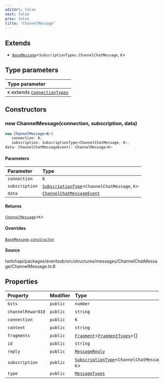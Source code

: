 ```yaml
---
editUrl: false
next: false
prev: false
title: "ChannelMessage"
---
```


## Extends

- [`BaseMessage`](BaseMessage.md)\<`SubscriptionTypes.ChannelChatMessage`, `K`\>

## Type parameters

| Type parameter |
| :------ |
| `K` extends [`ConnectionTypes`](../type-aliases/ConnectionTypes.md) |

## Constructors

### new ChannelMessage(connection, subscription, data)

```ts
new ChannelMessage<K>(
   connection: K, 
   subscription: SubscriptionType<ChannelChatMessage, K>, 
data: ChannelChatMessageEvent): ChannelMessage<K>
```

#### Parameters

| Parameter | Type |
| :------ | :------ |
| `connection` | `K` |
| `subscription` | [`SubscriptionType`](../type-aliases/SubscriptionType.md)\<`ChannelChatMessage`, `K`\> |
| `data` | [`ChannelChatMessageEvent`](../interfaces/ChannelChatMessageEvent.md) |

#### Returns

[`ChannelMessage`](ChannelMessage.md)\<`K`\>

#### Overrides

[`BaseMessage`](BaseMessage.md).[`constructor`](BaseMessage.md#constructors)

#### Source

twitchapi/packages/eventsub/src/structures/messages/ChannelChatMessage/ChannelMessage.ts:8

## Properties

| Property | Modifier | Type | Inherited from |
| :------ | :------ | :------ | :------ |
| `bits` | `public` | `number` | [`BaseMessage`](BaseMessage.md).`bits` |
| `channelRewardId` | `public` | `string` | [`BaseMessage`](BaseMessage.md).`channelRewardId` |
| `connection` | `public` | `K` | [`BaseMessage`](BaseMessage.md).`connection` |
| `content` | `public` | `string` | [`BaseMessage`](BaseMessage.md).`content` |
| `fragments` | `public` | [`Fragment`](Fragment.md)\<[`FragmentTypes`](../type-aliases/FragmentTypes.md)\>[] | [`BaseMessage`](BaseMessage.md).`fragments` |
| `id` | `public` | `string` | [`BaseMessage`](BaseMessage.md).`id` |
| `reply` | `public` | [`MessageReply`](MessageReply.md) | [`BaseMessage`](BaseMessage.md).`reply` |
| `subscription` | `public` | [`SubscriptionType`](../type-aliases/SubscriptionType.md)\<`ChannelChatMessage`, `K`\> | [`BaseMessage`](BaseMessage.md).`subscription` |
| `type` | `public` | [`MessageTypes`](../type-aliases/MessageTypes.md) | [`BaseMessage`](BaseMessage.md).`type` |
